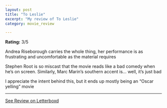 ```yaml
---
layout: post
title: "To Leslie"
excerpt: "My review of To Leslie"
category: movie_review

---
```


**Rating:** 3/5

Andrea Riseborough carries the whole thing, her performance is as frustrating and uncomfortable as the material requires

Stephen Root is so miscast that the movie reads like a bad comedy when he’s on screen. Similarly, Marc Marin’s southern accent is… well, it’s just bad

I appreciate the intent behind this, but it ends up mostly being an “Oscar yelling” movie

<hr>

[See Review on Letterboxd](https://boxd.it/3vpa1r)
